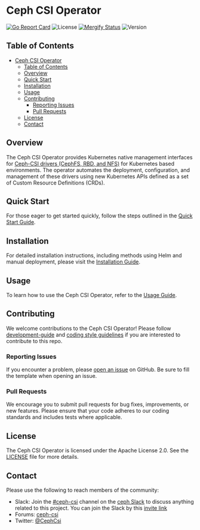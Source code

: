# Ceph CSI Operator

[![Go Report Card](https://goreportcard.com/badge/github.com/ceph/ceph-csi-operator)](https://goreportcard.com/report/github.com/ceph/ceph-csi-operator)
![License](https://img.shields.io/github/license/ceph/ceph-csi-operator)
[![Mergify Status](https://img.shields.io/endpoint.svg?url=https://api.mergify.com/v1/badges/ceph/ceph-csi-operator&style=flat)](https://mergify.com)
![Version](https://img.shields.io/github/v/release/ceph/ceph-csi-operator)

## Table of Contents

- [Ceph CSI Operator](#ceph-csi-operator)
  - [Table of Contents](#table-of-contents)
  - [Overview](#overview)
  - [Quick Start](#quick-start)
  - [Installation](#installation)
  - [Usage](#usage)
  - [Contributing](#contributing)
    - [Reporting Issues](#reporting-issues)
    - [Pull Requests](#pull-requests)
  - [License](#license)
  - [Contact](#contact)

## Overview

The Ceph CSI Operator provides Kubernetes native management interfaces for [Ceph-CSI drivers (CephFS, RBD, and NFS)](https://github.com/ceph/ceph-csi) for Kubernetes based environments. The operator automates the deployment, configuration, and management of these drivers using new Kubernetes APIs defined as a set of Custom Resource Definitions (CRDs).

## Quick Start

For those eager to get started quickly, follow the steps outlined in the [Quick Start Guide](docs/quick-start.md).

## Installation

For detailed installation instructions, including methods using Helm and manual deployment, please visit the [Installation Guide](docs/installation.md).

## Usage

To learn how to use the Ceph CSI Operator, refer to the [Usage Guide](docs/usage.md).

## Contributing

We welcome contributions to the Ceph CSI Operator! Please follow [development-guide](docs/development-guide.md)
and [coding style guidelines](docs/coding.md) if you are interested to contribute to this repo.

### Reporting Issues

If you encounter a problem, please [open an issue](https://github.com/ceph/ceph-csi-operator/issues) on GitHub. Be sure to fill the template when opening an issue.

### Pull Requests

We encourage you to submit pull requests for bug fixes, improvements, or new features. Please ensure that your code adheres to our coding standards and includes tests where applicable.

## License

The Ceph CSI Operator is licensed under the Apache License 2.0. See the [LICENSE](LICENSE) file for more details.

## Contact

Please use the following to reach members of the community:

- Slack: Join the
  [#ceph-csi](https://ceph-storage.slack.com/archives/C05522L7P60) channel
  on the [ceph Slack](https://ceph-storage.slack.com) to discuss anything
  related to this project. You can join the Slack by this
  [invite link](https://bit.ly/ceph-slack-invite)
- Forums: [ceph-csi](https://groups.google.com/forum/#!forum/ceph-csi)
- Twitter: [@CephCsi](https://twitter.com/CephCsi)
